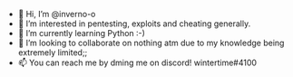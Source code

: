 - 👋 Hi, I’m @inverno-o
- 👀 I’m interested in pentesting, exploits and cheating generally.
- 🌱 I’m currently learning Python :-)
- 💞️ I’m looking to collaborate on nothing atm due to my knowledge being extremely limited;;
- 📫 You can reach me by dming me on discord! wintertime#4100

<!---
inverno-o/inverno-o is a ✨ special ✨ repository because its `README.md` (this file) appears on your GitHub profile.
You can click the Preview link to take a look at your changes.
--->
